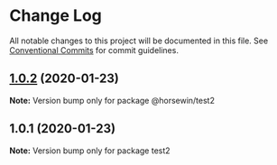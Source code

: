 # Change Log

All notable changes to this project will be documented in this file.
See [Conventional Commits](https://conventionalcommits.org) for commit guidelines.

## [1.0.2](https://github.com/horsewin/my-first-monorepo/compare/v1.0.1...v1.0.2) (2020-01-23)

**Note:** Version bump only for package @horsewin/test2





## 1.0.1 (2020-01-23)

**Note:** Version bump only for package test2
